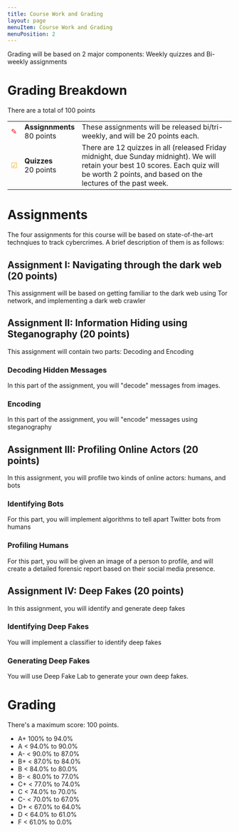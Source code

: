 ```yaml
---
title: Course Work and Grading
layout: page
menuItem: Course Work and Grading
menuPosition: 2
---
```

Grading will be based on 2 major components: Weekly quizzes and Bi-weekly assignments

# Grading Breakdown

There are a total of 100 points

<table>
	<tbody>	
		<tr>
			<td class="icon" style="color: red">✎</td>
			<td><b>Assignnments</b><br>80 points</td>
			<td>These assignments will be released bi/tri-weekly, and will be 20 points each.</td>
		</tr>
		<tr>
			<td class="icon" style="color: orange">☑</td>
			<td><b>Quizzes</b><br>20 points</td>
			<td>There are 12 quizzes in all (released Friday midnight, due Sunday midnight). We will retain your best 10 scores. Each quiz will be worth 2 points, and based on the lectures of the past week.</td>
		</tr>
	</tbody>
</table>

# Assignments
The four assignments for this course will be based on state-of-the-art technqiues to track cybercrimes. A brief description of them is as follows:

## Assignment I: Navigating through the dark web (20 points)
This assignment will be based on getting familiar to the dark web using Tor network, and implementing a dark web crawler

## Assignment II: Information Hiding using Steganography (20 points)
This assignment will contain two parts: Decoding and Encoding
### Decoding Hidden Messages
In this part of the assignment, you will "decode" messages from images.
### Encoding 
In this part of the assignment, you will "encode" messages using steganography

## Assignment III: Profiling Online Actors (20 points)
In this assignment, you will profile two kinds of online actors: humans, and bots
### Identifying Bots
For this part, you will implement algorithms to tell apart Twitter bots from humans
### Profiling Humans
For this part, you will be given an image of a person to profile, and will create a detailed forensic report based on their social media presence.

## Assignment IV: Deep Fakes (20 points)
In this assignment, you will identify and generate deep fakes
### Identifying Deep Fakes
You will implement a classifier to identify deep fakes
### Generating Deep Fakes
You will use Deep Fake Lab to generate your own deep fakes.

# Grading

There's a maximum score: 100 points.

- A+ 100% to 94.0%
- A < 94.0% to 90.0%
- A- < 90.0% to 87.0%
- B+ < 87.0% to 84.0%
- B < 84.0% to 80.0%
- B- < 80.0% to 77.0%
- C+ < 77.0% to 74.0%
- C < 74.0% to 70.0%
- C- < 70.0% to 67.0%
- D+ < 67.0% to 64.0%
- D < 64.0% to 61.0%
- F < 61.0% to 0.0%

